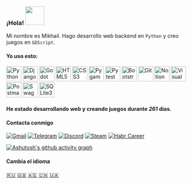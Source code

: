 ### ¡Hola! <img src="https://i.imgur.com/ht1cLtJ.gif" width="50"/>

Mi nombre es Mikhail. Hago desarrollo web backend en `Python` y creo juegos en `GDScript`.

#### Yo uso esto:

<div class="image-row">
  <img src="https://user-images.githubusercontent.com/25181517/183423507-c056a6f9-1ba8-4312-a350-19bcbc5a8697.png" width="40" alt="Python" title="Python"/>
  <img src="https://github.com/marwin1991/profile-technology-icons/assets/62091613/9bf5650b-e534-4eae-8a26-8379d076f3b4" width="40" alt="Django" title="Django"/>
  <img src="https://user-images.githubusercontent.com/25181517/193427942-3abc320a-1c9e-4316-bac0-cb8b280b669f.png" width="40" alt="Godot" title="Godot"/>
  <img src="https://user-images.githubusercontent.com/25181517/192158954-f88b5814-d510-4564-b285-dff7d6400dad.png" width="40" alt="HTML5" title="HTML5"/>
  <img src="https://user-images.githubusercontent.com/25181517/183898674-75a4a1b1-f960-4ea9-abcb-637170a00a75.png" width="40" alt="CSS3" title="CSS3"/>
  <img src="https://github.com/marwin1991/profile-technology-icons/assets/76012086/cbaed680-d3a4-4693-9de6-23cdf5345928" width="40" alt="Pygame" title="Pygame"/>
  <img src="https://user-images.githubusercontent.com/25181517/184117132-9e89a93b-65fb-47c3-91e7-7d0f99e7c066.png" width="40" alt="Pytest" title="Pytest"/>
  <img src="https://user-images.githubusercontent.com/25181517/183898054-b3d693d4-dafb-4808-a509-bab54cf5de34.png" width="40" alt="Bootstrap" title="Bootstrap"/>
  <img src="https://user-images.githubusercontent.com/25181517/192108372-f71d70ac-7ae6-4c0d-8395-51d8870c2ef0.png" width="40" alt="Git" title="Git"/>
  <img src="https://skillicons.dev/icons?i=notion" width="40" alt="Notion" title="Notion"/>
  <img src="https://user-images.githubusercontent.com/25181517/192108891-d86b6220-e232-423a-bf5f-90903e6887c3.png" width="40" alt="Visual Studio Code" title="Visual Studio Code"/>
  <img src="https://user-images.githubusercontent.com/25181517/192109061-e138ca71-337c-4019-8d42-4792fdaa7128.png" width="40" alt="Postman" title="Postman"/>
  <img src="https://user-images.githubusercontent.com/25181517/186711335-a3729606-5a78-4496-9a36-06efcc74f800.png" width="40" alt="Swagger" title="Swagger"/>
  <img src="https://github.com/marwin1991/profile-technology-icons/assets/136815194/82df4543-236b-4e45-9604-5434e3faab17" width="40" alt="SQLite3" title="SQLite3"/>
</div>

#### He estado desarrollando web y creando juegos durante ***261*** días.

#### Contacta conmigo

  [![Gmail](https://img.shields.io/badge/gmail-white?style=for-the-badge&logo=gmail&logoColor=red)](https://mail.google.com/mail/u/0/#inbox?compose=NZVHGBDCZJXJjtMPgkglZzNSxMpvfFCQqrrkssFrkSlJhQsfsJZQXnBnCGVTwVKgfkZXlq)
  [![Telegram](https://img.shields.io/static/v1?message=Telegram&logo=telegram&label=&color=2CA5E0&logoColor=white&labelColor=&style=for-the-badge)](https://t.me/linkoffee)
  [![Discord](https://img.shields.io/badge/discord-%235869eb?style=for-the-badge&logo=discord&logoColor=white)](https://discordapp.com/users/774180553548496928/)
  [![Steam](https://img.shields.io/badge/steam-%23062054?style=for-the-badge&logo=steam&logoColor=white)](https://steamcommunity.com/id/flyrane_russia/)
  [![Habr Career](https://img.shields.io/badge/Habr%20career-black?style=for-the-badge&logo=habr&logoColor=white)](https://career.habr.com/linkoffee)

[![Ashutosh's github activity graph](https://github-readme-activity-graph.vercel.app/graph?username=linkoffee&theme=high-contrast&grid=false&radius=16&hide_border=true&area=true&area_color=FFFFFF&line=FFFFFF&point=000000)](https://github.com/ashutosh00710/github-readme-activity-graph)

#### Cambia el idioma
[🇷🇺](README.md) [🇬🇧](README_EN.md) [🇦🇪](README_AR.md) [🇨🇳](README_CN.md) [🇺🇦](README_UA.md)